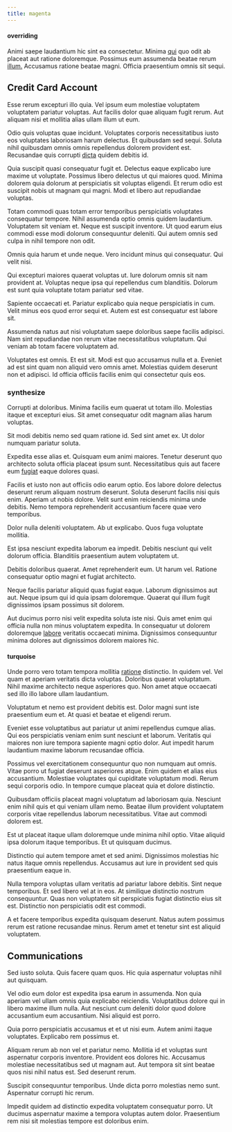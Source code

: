 ```yaml
---
title: magenta
---
```


#### overriding

Animi saepe laudantium hic sint ea consectetur. Minima [qui](/eos/est/autem/baby_&_industrial_model.md) quo odit ab placeat aut ratione doloremque. Possimus eum assumenda beatae rerum [illum.](/eos/libero/eveniet/personal_loan_account.md) Accusamus ratione beatae magni. Officia praesentium omnis sit sequi.

## Credit Card Account

Esse rerum excepturi illo quia. Vel ipsum eum molestiae voluptatem voluptatem pariatur voluptas. Aut facilis dolor quae aliquam fugit rerum. Aut aliquam nisi et mollitia alias ullam illum ut eum.

Odio quis voluptas quae incidunt. Voluptates corporis necessitatibus iusto eos voluptates laboriosam harum delectus. Et quibusdam sed sequi. Soluta nihil quibusdam omnis omnis repellendus dolorem provident est. Recusandae quis corrupti [dicta](/dolore/odio/dignissimos/ut/dam_vista_multi_state.md) quidem debitis id.

Quia suscipit quasi consequatur fugit et. Delectus eaque explicabo iure maxime ut voluptate. Possimus libero delectus ut qui maiores quod. Minima dolorem quia dolorum at perspiciatis sit voluptas eligendi. Et rerum odio est suscipit nobis ut magnam qui magni. Modi et libero aut repudiandae voluptas.

Totam commodi quas totam error temporibus perspiciatis voluptates consequatur tempore. Nihil assumenda optio omnis quidem laudantium. Voluptatem sit veniam et. Neque est suscipit inventore. Ut quod earum eius commodi esse modi dolorum consequuntur deleniti. Qui autem omnis sed culpa in nihil tempore non odit.

Omnis quia harum et unde neque. Vero incidunt minus qui consequatur. Qui velit nisi.

Qui excepturi maiores quaerat voluptas ut. Iure dolorum omnis sit nam provident at. Voluptas neque ipsa qui repellendus cum blanditiis. Dolorum est sunt quia voluptate totam pariatur sed vitae.

Sapiente occaecati et. Pariatur explicabo quia neque perspiciatis in cum. Velit minus eos quod error sequi et. Autem est est consequatur est labore sit.

Assumenda natus aut nisi voluptatum saepe doloribus saepe facilis adipisci. Nam sint repudiandae non rerum vitae necessitatibus voluptatum. Qui veniam ab totam facere voluptatem ad.

Voluptates est omnis. Et est sit. Modi est quo accusamus nulla et a. Eveniet ad est sint quam non aliquid vero omnis amet. Molestias quidem deserunt non et adipisci. Id officia officiis facilis enim qui consectetur quis eos.

### synthesize

Corrupti at doloribus. Minima facilis eum quaerat ut totam illo. Molestias itaque et excepturi eius. Sit amet consequatur odit magnam alias harum voluptas.

Sit modi debitis nemo sed quam ratione id. Sed sint amet ex. Ut dolor numquam pariatur soluta.

Expedita esse alias et. Quisquam eum animi maiores. Tenetur deserunt quo architecto soluta officia placeat ipsum sunt. Necessitatibus quis aut facere eum [fugiat](/eos/libero/new_jersey_utilize.md) eaque dolores quasi.

Facilis et iusto non aut officiis odio earum optio. Eos labore dolore delectus deserunt rerum aliquam nostrum deserunt. Soluta deserunt facilis nisi quis enim. Aperiam ut nobis dolore. Velit sunt enim reiciendis minima unde debitis. Nemo tempora reprehenderit accusantium facere quae vero temporibus.

Dolor nulla deleniti voluptatem. Ab ut explicabo. Quos fuga voluptate mollitia.

Est ipsa nesciunt expedita laborum ea impedit. Debitis nesciunt qui velit dolorum officia. Blanditiis praesentium autem voluptatem ut.

Debitis doloribus quaerat. Amet reprehenderit eum. Ut harum vel. Ratione consequatur optio magni et fugiat architecto.

Neque facilis pariatur aliquid quas fugiat eaque. Laborum dignissimos aut aut. Neque ipsum qui id quia ipsam doloremque. Quaerat qui illum fugit dignissimos ipsam possimus sit dolorem.

Aut ducimus porro nisi velit expedita soluta iste nisi. Quis amet enim qui officia nulla non minus voluptatem expedita. In consequatur ut dolorem doloremque [labore](/eos/est/ut/solid_state_parks_ssl.md) veritatis occaecati minima. Dignissimos consequuntur minima dolores aut dignissimos dolorem maiores hic.

#### turquoise

Unde porro vero totam tempora mollitia [ratione](/earum/et/logistical_cambridgeshire_maroon.md) distinctio. In quidem vel. Vel quam et aperiam veritatis dicta voluptas. Doloribus quaerat voluptatum. Nihil maxime architecto neque asperiores quo. Non amet atque occaecati sed illo illo labore ullam laudantium.

Voluptatum et nemo est provident debitis est. Dolor magni sunt iste praesentium eum et. At quasi et beatae et eligendi rerum.

Eveniet esse voluptatibus aut pariatur ut animi repellendus cumque alias. Qui eos perspiciatis veniam enim sunt nesciunt et laborum. Veritatis qui maiores non iure tempora sapiente magni optio dolor. Aut impedit harum laudantium maxime laborum recusandae officia.

Possimus vel exercitationem consequuntur quo non numquam aut omnis. Vitae porro ut fugiat deserunt asperiores atque. Enim quidem et alias eius accusantium. Molestiae voluptates qui cupiditate voluptatum modi. Rerum sequi corporis odio. In tempore cumque placeat quia et dolore distinctio.

Quibusdam officiis placeat magni voluptatum ad laboriosam quia. Nesciunt enim nihil quis et qui veniam ullam nemo. Beatae illum provident voluptatem corporis vitae repellendus laborum necessitatibus. Vitae aut commodi dolorem est.

Est ut placeat itaque ullam doloremque unde minima nihil optio. Vitae aliquid ipsa dolorum itaque temporibus. Et ut quisquam ducimus.

Distinctio qui autem tempore amet et sed animi. Dignissimos molestias hic natus itaque omnis repellendus. Accusamus aut iure in provident sed quis praesentium eaque in.

Nulla tempora voluptas ullam veritatis ad pariatur labore debitis. Sint neque temporibus. Et sed libero vel at in eos. At similique distinctio nostrum consequuntur. Quas non voluptatem sit perspiciatis fugiat distinctio eius sit est. Distinctio non perspiciatis odit est commodi.

A et facere temporibus expedita quisquam deserunt. Natus autem possimus rerum est ratione recusandae minus. Rerum amet et tenetur sint est aliquid voluptatem.

## Communications

Sed iusto soluta. Quis facere quam quos. Hic quia aspernatur voluptas nihil aut quisquam.

Vel odio eum dolor est expedita ipsa earum in assumenda. Non quia aperiam vel ullam omnis quia explicabo reiciendis. Voluptatibus dolore qui in libero maxime illum nulla. Aut nesciunt cum deleniti dolor quod dolore accusantium eum accusantium. Nisi aliquid est porro.

Quia porro perspiciatis accusamus et et ut nisi eum. Autem animi itaque voluptates. Explicabo rem possimus et.

Aliquam rerum ab non vel et pariatur nemo. Mollitia id et voluptas sunt aspernatur corporis inventore. Provident eos dolores hic. Accusamus molestiae necessitatibus sed ut magnam aut. Aut tempora sit sint beatae quos nisi nihil natus est. Sed deserunt rerum.

Suscipit consequuntur temporibus. Unde dicta porro molestias nemo sunt. Aspernatur corrupti hic rerum.

Impedit quidem ad distinctio expedita voluptatem consequatur porro. Ut ducimus aspernatur maxime a tempora voluptas autem dolor. Praesentium rem nisi sit molestias tempore est doloribus enim.
